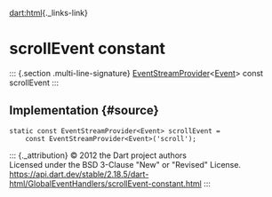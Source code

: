 [dart:html](../../dart-html/dart-html-library){._links-link}

scrollEvent constant
====================

::: {.section .multi-line-signature}
[EventStreamProvider](../eventstreamprovider-class)\<[Event](../event-class)\>
const scrollEvent
:::

Implementation {#source}
--------------

``` {.language-dart data-language="dart"}
static const EventStreamProvider<Event> scrollEvent =
    const EventStreamProvider<Event>('scroll');
```

::: {._attribution}
© 2012 the Dart project authors\
Licensed under the BSD 3-Clause \"New\" or \"Revised\" License.\
<https://api.dart.dev/stable/2.18.5/dart-html/GlobalEventHandlers/scrollEvent-constant.html>
:::

